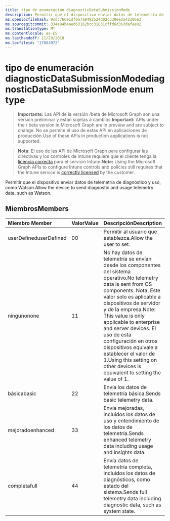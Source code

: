 ```yaml
---
title: tipo de enumeración diagnosticDataSubmissionMode
description: Permitir que el dispositivo enviar datos de telemetría de diagnóstico y uso, como Watson.
ms.openlocfilehash: 9cdc76691df0a7a9492524d02c338ee2a42106e3
ms.sourcegitcommit: 334e84b4aed63162bcc31831cffd6d363dafee02
ms.translationtype: MT
ms.contentlocale: es-ES
ms.lasthandoff: 11/29/2018
ms.locfileid: "27083972"
---
```

# <a name="diagnosticdatasubmissionmode-enum-type"></a><span data-ttu-id="dfbea-103">tipo de enumeración diagnosticDataSubmissionMode</span><span class="sxs-lookup"><span data-stu-id="dfbea-103">diagnosticDataSubmissionMode enum type</span></span>

> <span data-ttu-id="dfbea-104">**Importante:** Las API de la versión /beta de Microsoft Graph son una versión preliminar y están sujetas a cambios.</span><span class="sxs-lookup"><span data-stu-id="dfbea-104">**Important:** APIs under the / beta version in Microsoft Graph are in preview and are subject to change.</span></span> <span data-ttu-id="dfbea-105">No se permite el uso de estas API en aplicaciones de producción.</span><span class="sxs-lookup"><span data-stu-id="dfbea-105">Use of these APIs in production applications is not supported.</span></span>

> <span data-ttu-id="dfbea-106">**Nota:** El uso de las API de Microsoft Graph para configurar las directivas y los controles de Intune requiere que el cliente tenga la [licencia correcta](https://go.microsoft.com/fwlink/?linkid=839381) para el servicio Intune.</span><span class="sxs-lookup"><span data-stu-id="dfbea-106">**Note:** Using the Microsoft Graph APIs to configure Intune controls and policies still requires that the Intune service is [correctly licensed](https://go.microsoft.com/fwlink/?linkid=839381) by the customer.</span></span>

<span data-ttu-id="dfbea-107">Permitir que el dispositivo enviar datos de telemetría de diagnóstico y uso, como Watson.</span><span class="sxs-lookup"><span data-stu-id="dfbea-107">Allow the device to send diagnostic and usage telemetry data, such as Watson.</span></span>
## <a name="members"></a><span data-ttu-id="dfbea-108">Miembros</span><span class="sxs-lookup"><span data-stu-id="dfbea-108">Members</span></span>
|<span data-ttu-id="dfbea-109">Miembro	</span><span class="sxs-lookup"><span data-stu-id="dfbea-109">Member</span></span>|<span data-ttu-id="dfbea-110">Valor</span><span class="sxs-lookup"><span data-stu-id="dfbea-110">Value</span></span>|<span data-ttu-id="dfbea-111">Descripción</span><span class="sxs-lookup"><span data-stu-id="dfbea-111">Description</span></span>|
|:---|:---|:---|
|<span data-ttu-id="dfbea-112">userDefined</span><span class="sxs-lookup"><span data-stu-id="dfbea-112">userDefined</span></span>|<span data-ttu-id="dfbea-113">0</span><span class="sxs-lookup"><span data-stu-id="dfbea-113">0</span></span>|<span data-ttu-id="dfbea-114">Permitir al usuario que establezca.</span><span class="sxs-lookup"><span data-stu-id="dfbea-114">Allow the user to set.</span></span>|
|<span data-ttu-id="dfbea-115">ninguno</span><span class="sxs-lookup"><span data-stu-id="dfbea-115">none</span></span>|<span data-ttu-id="dfbea-116">1</span><span class="sxs-lookup"><span data-stu-id="dfbea-116">1</span></span>|<span data-ttu-id="dfbea-117">No hay datos de telemetría se envían desde los componentes del sistema operativo.</span><span class="sxs-lookup"><span data-stu-id="dfbea-117">No telemetry data is sent from OS components.</span></span> <span data-ttu-id="dfbea-118">Nota: Este valor solo es aplicable a dispositivos de servidor y de la empresa.</span><span class="sxs-lookup"><span data-stu-id="dfbea-118">Note: This value is only applicable to enterprise and server devices.</span></span> <span data-ttu-id="dfbea-119">El uso de esta configuración en otros dispositivos equivale a establecer el valor de 1.</span><span class="sxs-lookup"><span data-stu-id="dfbea-119">Using this setting on other devices is equivalent to setting the value of 1.</span></span>|
|<span data-ttu-id="dfbea-120">básica</span><span class="sxs-lookup"><span data-stu-id="dfbea-120">basic</span></span>|<span data-ttu-id="dfbea-121">2</span><span class="sxs-lookup"><span data-stu-id="dfbea-121">2</span></span>|<span data-ttu-id="dfbea-122">Envía los datos de telemetría básica.</span><span class="sxs-lookup"><span data-stu-id="dfbea-122">Sends basic telemetry data.</span></span>|
|<span data-ttu-id="dfbea-123">mejorado</span><span class="sxs-lookup"><span data-stu-id="dfbea-123">enhanced</span></span>|<span data-ttu-id="dfbea-124">3</span><span class="sxs-lookup"><span data-stu-id="dfbea-124">3</span></span>|<span data-ttu-id="dfbea-125">Envía mejoradas, incluidos los datos de uso y entendimiento de los datos de telemetría.</span><span class="sxs-lookup"><span data-stu-id="dfbea-125">Sends enhanced telemetry data including usage and insights data.</span></span>|
|<span data-ttu-id="dfbea-126">completa</span><span class="sxs-lookup"><span data-stu-id="dfbea-126">full</span></span>|<span data-ttu-id="dfbea-127">4</span><span class="sxs-lookup"><span data-stu-id="dfbea-127">4</span></span>|<span data-ttu-id="dfbea-128">Envía datos de telemetría completa, incluidos los datos de diagnósticos, como estado del sistema.</span><span class="sxs-lookup"><span data-stu-id="dfbea-128">Sends full telemetry data including diagnostic data, such as system state.</span></span>|





